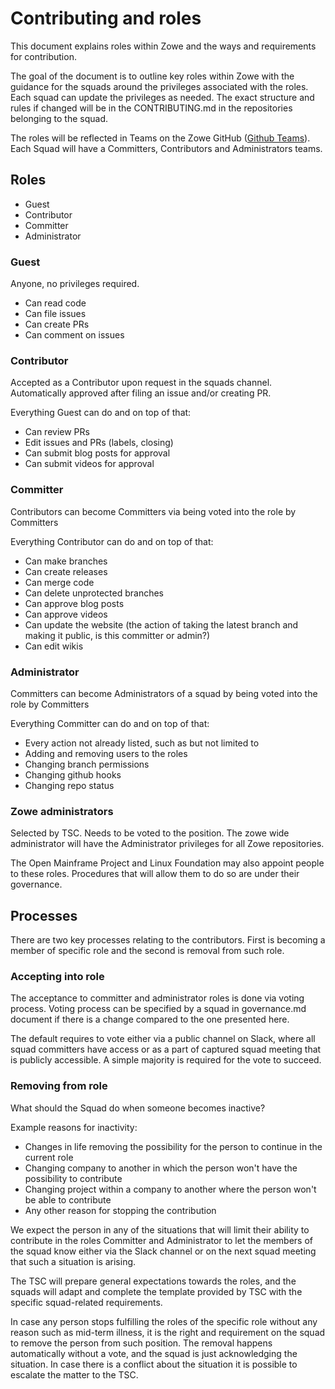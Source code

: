 # Contributing and roles

This document explains roles within Zowe and the ways and requirements for contribution. 

The goal of the document is to outline key roles within Zowe with the guidance for the squads around the privileges associated with the roles. Each squad can update the privileges as needed. The exact structure and rules if changed will be in the CONTRIBUTING.md in the repositories belonging to the squad. 

The roles will be reflected in Teams on the Zowe GitHub ([Github Teams](https://github.com/orgs/zowe/teams)). Each Squad will have a Committers, Contributors and Administrators teams.  

## Roles

- Guest
- Contributor
- Committer
- Administrator

### Guest

Anyone, no privileges required. 

- Can read code
- Can file issues
- Can create PRs
- Can comment on issues

### Contributor

Accepted as a Contributor upon request in the squads channel. Automatically approved after filing an issue and/or creating PR. 

Everything Guest can do and on top of that:

- Can review PRs
- Edit issues and PRs (labels, closing)
- Can submit blog posts for approval
- Can submit videos for approval

### Committer

Contributors can become Committers via being voted into the role by Committers

Everything Contributor can do and on top of that:

- Can make branches
- Can create releases
- Can merge code
- Can delete unprotected branches
- Can approve blog posts
- Can approve videos
- Can update the website (the action of taking the latest branch and making it public, is this committer or admin?)
- Can edit wikis

### Administrator

Committers can become Administrators of a squad by being voted into the role by Committers

Everything Committer can do and on top of that:

- Every action not already listed, such as but not limited to
- Adding and removing users to the roles
- Changing branch permissions
- Changing github hooks
- Changing repo status

### Zowe administrators

Selected by TSC. Needs to be voted to the position. The zowe wide administrator will have the Administrator privileges for all Zowe repositories. 

The Open Mainframe Project and Linux Foundation may also appoint people to these roles. Procedures that will allow them to do so are under their governance. 

## Processes

There are two key processes relating to the contributors. First is becoming a member of specific role and the second is removal from such role. 

### Accepting into role

The acceptance to committer and administrator roles is done via voting process. Voting process can be specified by a squad in governance.md document if there is a change compared to the one presented here. 

The default requires to vote either via a public channel on Slack, where all squad committers have access or as a part of captured squad meeting that is publicly accessible. A simple majority is required for the vote to succeed.

### Removing from role

What should the Squad do when someone becomes inactive?

Example reasons for inactivity:

- Changes in life removing the possibility for the person to continue in the current role
- Changing company to another in which the person won't have the possibility to contribute
- Changing project within a company to another where the person won't be able to contribute
- Any other reason for stopping the contribution

We expect the person in any of the situations that will limit their ability to contribute in the roles Committer and Administrator to let the members of the squad know either via the Slack channel or on the next squad meeting that such a situation is arising.

The TSC will prepare general expectations towards the roles, and the squads will adapt and complete the template provided by TSC with the specific squad-related requirements.

In case any person stops fulfilling the roles of the specific role without any reason such as mid-term illness, it is the right and requirement on the squad to remove the person from such position. The removal happens automatically without a vote, and the squad is just acknowledging the situation. In case there is a conflict about the situation it is possible to escalate the matter to the TSC.